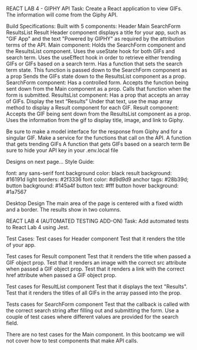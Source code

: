REACT LAB 4 - GIPHY API
Task: Create a React application to view GIFs. The information will come from the Giphy API.

Build Specifications:
Built with 5 components:
Header
Main
SearchForm
ResultsList
Result
Header component displays a title for your app, such as "GIF App" and the text "Powered by GIPHY" as required by the attribution terms of the API.
Main component:
Holds the SearchForm component and the ResultsList component. 
Uses the useState hook for both GIFs and search term.
Uses the useEffect hook in order to retrieve either trending GIFs or GIFs based on a search term. 
Has a function that sets the search term state. This function is passed down to the SearchForm component as a prop
Sends the GIFs state down to the ResultsList component as a prop.
SearchForm component:
Has a controlled form.
Accepts the function being sent down from the Main component as a prop. Calls that function when the form is submitted.
ResultsList component:
Has a prop that accepts an array of GIFs.
Display the text “Results”
Under that text, use the map array method to display a Result component for each GIF.
Result component:
Accepts the GIF being sent down from the ResultsList component as a prop.
Uses the information from the gif to display title, image, and link to Giphy.

Be sure to make a model interface for the response from Giphy and for a singular GIF.
Make a service for the functions that call on the API. 
A function that gets trending GIFs
A function that gets GIFs based on a search term
Be sure to hide your API key in your .env.local file



Designs on next page...
Style Guide:

font: any sans-serif font
background color: black
result background: #16191d
light borders: #2f3336
font color: #d9d9d9
anchor tags: #28b39d;
button background: #145a4f
button text: #fff
button hover background: #1a7567

Desktop Design
The main area of the page is centered with a fixed width and a border. The results show in two columns.

REACT LAB 4 (AUTOMATED TESTING ADD-ON)
Task: Add automated tests to React Lab 4 using Jest.

Test Cases:
Test cases for Header component
Test that it renders the title of your app.

Test cases for Result component
Test that it renders the title when passed a GIF object prop.
Test that it renders an image with the correct src attribute when passed a GIF object prop.
Test that it renders a link with the correct href attribute when passed a GIF object prop.

Test cases for ResultList component
Test that it displays the text "Results".
Test that it renders the titles of all GIFs in the array passed into the prop.

Tests cases for SearchForm component
Test that the callback is called with the correct search string after filling out and submitting the form. Use a couple of test cases where different values are provided for the search field.

There are no test cases for the Main component. In this bootcamp we will not cover how to test components that make API calls.

